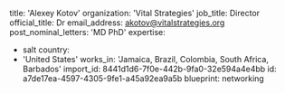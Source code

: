 title: 'Alexey Kotov'
organization: 'Vital Strategies'
job_title: Director
official_title: Dr
email_address: akotov@vitalstrategies.org
post_nominal_letters: 'MD PhD'
expertise:
  - salt
country:
  - 'United States'
works_in: 'Jamaica, Brazil, Colombia, South Africa, Barbados'
import_id: 8441d1d6-7f0e-442b-9fa0-32e594a4e4bb
id: a7de17ea-4597-4305-9fe1-a45a92ea9a5b
blueprint: networking
